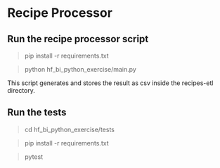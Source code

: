 # Recipe Processor

## Run the recipe processor script

> pip install -r requirements.txt

> python hf_bi_python_exercise/main.py

This script generates and stores the result as csv inside the recipes-etl directory.

## Run the tests

> cd hf_bi_python_exercise/tests

> pip install -r requirements.txt

> pytest